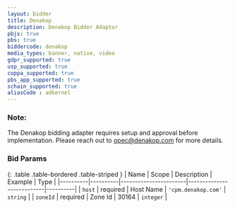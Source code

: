 ```yaml
---
layout: bidder
title: Denakop
description: Denakop Bidder Adaptor
pbjs: true
pbs: true
biddercode: denakop
media_types: banner, native, video
gdpr_supported: true
usp_supported: true
coppa_supported: true
pbs_app_supported: true
schain_supported: true
aliasCode : adkernel
---
```


### Note:

The Denakop bidding adapter requires setup and approval before implementation. Please reach out to <opec@denakop.com> for more details.

### Bid Params

{: .table .table-bordered .table-striped }
| Name     | Scope    | Description           | Example                   | Type     |
|----------|----------|-----------------------|---------------------------|----------|
| `host`   | required | Host Name | `'cpm.denakop.com'` | `string` |
| `zoneId` | required | Zone Id           | 30164                 | `integer` |
